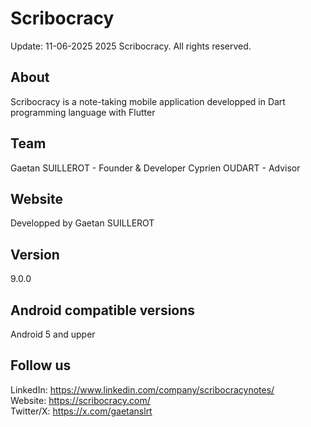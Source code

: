 # Scribocracy
Update: 11-06-2025
2025 Scribocracy. All rights reserved.

## About
Scribocracy is a note-taking mobile application developped in Dart programming language with Flutter

## Team
Gaetan SUILLEROT - Founder & Developer
Cyprien OUDART - Advisor

## Website
Developped by Gaetan SUILLEROT

## Version
9.0.0

## Android compatible versions
Android 5 and upper

## Follow us
LinkedIn: https://www.linkedin.com/company/scribocracynotes/<br>
Website: https://scribocracy.com/<br>
Twitter/X: https://x.com/gaetanslrt
